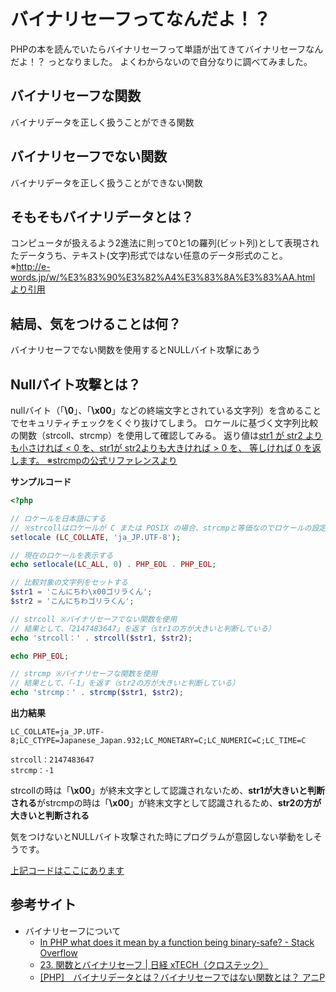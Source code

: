 # バイナリセーフってなんだよ！？

PHPの本を読んでいたらバイナリセーフって単語が出てきてバイナリセーフなんだよ！？ っとなりました。
よくわからないので自分なりに調べてみました。

## バイナリセーフな関数
バイナリデータを正しく扱うことができる関数

## バイナリセーフでない関数
バイナリデータを正しく扱うことができない関数

## そもそもバイナリデータとは？
コンピュータが扱えるよう2進法に則って0と1の羅列(ビット列)として表現されたデータうち、テキスト(文字)形式ではない任意のデータ形式のこと。
※[http://e-words.jp/w/%E3%83%90%E3%82%A4%E3%83%8A%E3%83%AA.html より引用](http://e-words.jp/w/%E3%83%90%E3%82%A4%E3%83%8A%E3%83%AA.html)

## 結局、気をつけることは何？
バイナリセーフでない関数を使用するとNULLバイト攻撃にあう

## Nullバイト攻撃とは？
nullバイト（「**\0**」、「**\x00**」などの終端文字とされている文字列）を含めることでセキュリティチェックをくぐり抜けてしまう。
ロケールに基づく文字列比較の関数（strcoll、strcmp）を使用して確認してみる。
返り値は[str1 が str2 よりも小さければ < 0 を、str1が str2よりも大きければ > 0 を、 等しければ 0 を返します。 ※strcmpの公式リファレンスより](http://php.net/manual/ja/function.strcmp.php)

**サンプルコード**

```php
<?php

// ロケールを日本語にする
// ※strcollはロケールが C または POSIX の場合、strcmpと等価なのでロケールの設定をする
setlocale (LC_COLLATE, 'ja_JP.UTF-8');

// 現在のロケールを表示する
echo setlocale(LC_ALL, 0) . PHP_EOL . PHP_EOL;

// 比較対象の文字列をセットする
$str1 = 'こんにちわ\x00ゴリラくん';
$str2 = 'こんにちわゴリラくん';

// strcoll ※バイナリセーフでない関数を使用
// 結果として、「2147483647」を返す（str1の方が大きいと判断している）
echo 'strcoll：' . strcoll($str1, $str2);

echo PHP_EOL;

// strcmp ※バイナリセーフな関数を使用
// 結果として、「-1」を返す（str2の方が大きいと判断している）
echo 'strcmp：' . strcmp($str1, $str2);
```

**出力結果**

```shell
LC_COLLATE=ja_JP.UTF-8;LC_CTYPE=Japanese_Japan.932;LC_MONETARY=C;LC_NUMERIC=C;LC_TIME=C

strcoll：2147483647
strcmp：-1
```

strcollの時は「**\x00**」が終末文字として認識されないため、**str1が大きいと判断される**がstrcmpの時は「**\x00**」が終末文字として認識されるため、**str2の方が大きいと判断される**

気をつけないとNULLバイト攻撃された時にプログラムが意図しない挙動をしそうです。

[上記コードはここにあります](https://github.com/dodonki1223/phpTips/blob/master/BinarySafeSample/BinarySafeSample.php)

## 参考サイト
- バイナリセーフについて
    - [In PHP what does it mean by a function being binary-safe? - Stack Overflow](https://stackoverflow.com/questions/3264514/in-php-what-does-it-mean-by-a-function-being-binary-safe)
    - [23. 関数とバイナリセーフ | 日経 xTECH（クロステック）](https://tech.nikkeibp.co.jp/it/article/COLUMN/20070402/267126/)
    - [[PHP]　バイナリデータとは？バイナリセーフではない関数とは？ アニP](http://anipy.blog.fc2.com/blog-entry-7.html)
